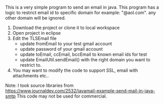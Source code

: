 This is a very simple program to send an email in java. 
This program has a logic to restrict email id to specific domain for example: "@aol.com". any other domain will be ignored.

1. Download the project or clone it to local workspace
2. Open project in eclipse
3. Edit the TLSEmail file
	- update fromEmail to your test gmail account
	- update password of your gmail account
	- update toEmail, ccEmail, bccEmail to known email ids for test
	- update EmailUtil.sendEmail() with the right domain you want to restrict to.
4. You may want to modify the code to support SSL, email with attachments etc..


Note: I took source libraries from https://www.journaldev.com/2532/javamail-example-send-mail-in-java-smtp
This code may not be used for commercial.